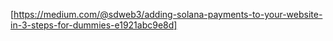 [https://medium.com/@sdweb3/adding-solana-payments-to-your-website-in-3-steps-for-dummies-e1921abc9e8d]
